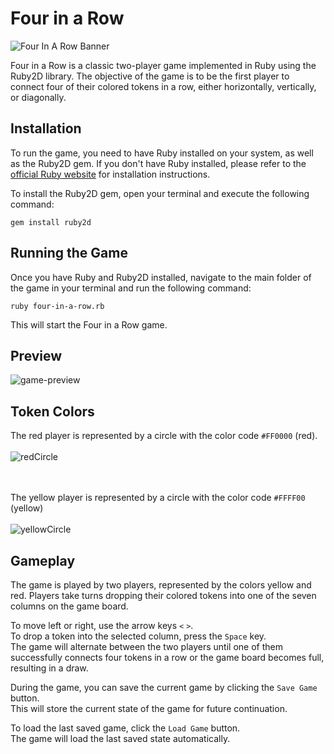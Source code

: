 # Four in a Row

![Four In A Row Banner](https://github.com/kojiado/four-in-a-row/assets/127887180/cfc4f74a-4f03-45c0-bc27-55a55455a2eb)






Four in a Row is a classic two-player game implemented in Ruby using the Ruby2D library. The objective of the game is to be the first player to connect four of their colored tokens in a row, either horizontally, vertically, or diagonally.

## Installation

To run the game, you need to have Ruby installed on your system, as well as the Ruby2D gem. If you don't have Ruby installed, please refer to the [official Ruby website](https://www.ruby-lang.org/) for installation instructions.

To install the Ruby2D gem, open your terminal and execute the following command:

```shell
gem install ruby2d
```

## Running the Game

Once you have Ruby and Ruby2D installed, navigate to the main folder of the game in your terminal and run the following command:

```shell
ruby four-in-a-row.rb
```
This will start the Four in a Row game.

## Preview
![game-preview](https://github.com/kojiado/four-in-a-row/assets/127887180/e89be615-a5af-4177-bc89-750e1cd3016a)


## Token Colors

The red player is represented by a circle with the color code `#FF0000` (red).<br><br>
![redCircle](https://github.com/kojiado/four-in-a-row/assets/127887180/5aefa09b-ea46-4ab8-a5be-f8dbe46e217a)

<br><br>
The yellow player is represented by a circle with the color code `#FFFF00` (yellow)<br><br>
![yellowCircle](https://github.com/kojiado/four-in-a-row/assets/127887180/98ab1c0e-a992-4fe8-840f-ca2b34b7dabe)


## Gameplay
The game is played by two players, represented by the colors yellow and red. Players take turns dropping their colored tokens into one of the seven columns on the game board.

To move left or right, use the arrow keys `<` `>`.<br>
To drop a token into the selected column, press the `Space` key.<br>
The game will alternate between the two players until one of them successfully connects four tokens in a row or the game board becomes full, resulting in a draw.

During the game, you can save the current game by clicking the `Save Game` button.<br>This will store the current state of the game for future continuation.

To load the last saved game, click the `Load Game` button.<br>The game will load the last saved state automatically.
